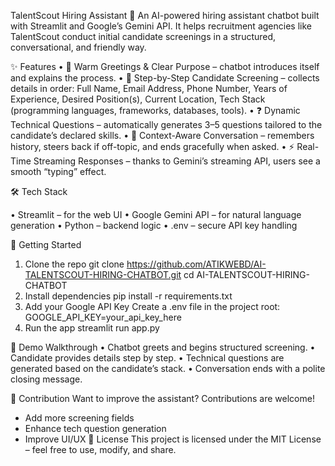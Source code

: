 TalentScout Hiring Assistant 🤖
An AI-powered hiring assistant chatbot built with Streamlit and Google’s Gemini API. It helps recruitment agencies like TalentScout conduct initial candidate screenings in a structured, conversational, and friendly way.


✨ Features
   •	👋 Warm Greetings & Clear Purpose – chatbot introduces itself and explains the process.
   •	📝 Step-by-Step Candidate Screening – collects details in order: Full Name, Email Address, Phone Number, Years of Experience, Desired Position(s), Current Location, Tech Stack (programming languages,  frameworks, databases, tools).
   •	❓ Dynamic Technical Questions – automatically generates 3–5 questions tailored to the candidate’s declared skills.
   •	🔄 Context-Aware Conversation – remembers history, steers back if off-topic, and ends gracefully when asked.
   •	⚡ Real-Time Streaming Responses – thanks to Gemini’s streaming API, users see a smooth “typing” effect.

   
🛠️ Tech Stack


•	Streamlit – for the web UI
•	Google Gemini API – for natural language generation
•	Python – backend logic
•	.env – secure API key handling


🚀 Getting Started
 1. Clone the repo
git clone https://github.com/ATIKWEBD/AI-TALENTSCOUT-HIRING-CHATBOT.git
cd AI-TALENTSCOUT-HIRING-CHATBOT
 2. Install dependencies
pip install -r requirements.txt
 3. Add your Google API Key
Create a .env file in the project root:
GOOGLE_API_KEY=your_api_key_here
 4. Run the app
streamlit run app.py


🎥 Demo Walkthrough
  •	Chatbot greets and begins structured screening.
  •	Candidate provides details step by step.
  •	Technical questions are generated based on the candidate’s stack.
  •	Conversation ends with a polite closing message.


🤝 Contribution
  Want to improve the assistant? Contributions are welcome!
  - Add more screening fields
  - Enhance tech question generation
  - Improve UI/UX
📜 License
  This project is licensed under the MIT License – feel free to use, modify, and share.
